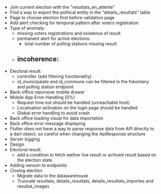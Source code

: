- Join current election with the "resultats_en_attente"
- Find a way to export the political entity in the "details_resultats" table
- Page to choose election first before validation page
- Add alert checking for temporal pattern after voters registration
- Type of anomaly:
	- missing voters registrations and existence of result
	- permanent alert for active elections:
		- total number of polling stations missing result
	- incoherence:
		- 
- Electoral result:
	- controller (add filtering functionality)
	- id_municipalate and id_commune can be filtered in the fokontany and polling station endpoint
- Back-office reponsive mobile drawer
- Mobile App Error Handling (0%)
	- Request time out should be handled (unreachable host)
	- Localisation activation on the login page should be handled
	- Global error handling to avoid crash
- Back office loading visual for data importation
- Back office error message displaying
- Flutter does not have a way to parse response data from API directly to a dart object, so careful when changing the ApiResponse structure
- Server logging
- Design
- Electoral result:
	- add a condition to fetch wether live result or achived result based on the election state
- Adding version to endpoints
- Closing election
	- Migrate data to the datawarehouse
	- Truncate resultats, details_resultats, details_resultats_importes and resultat_images